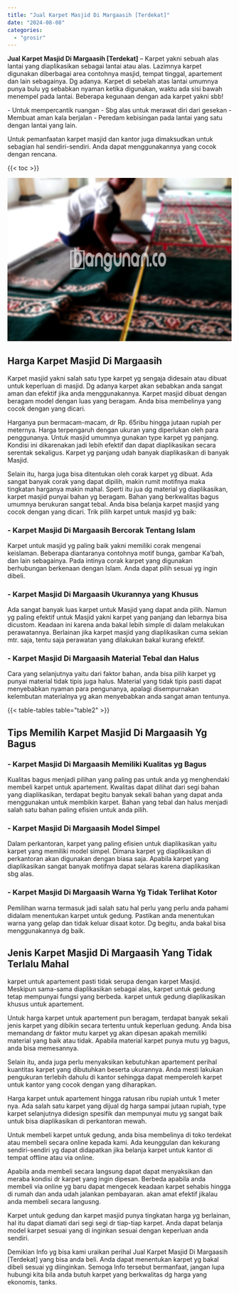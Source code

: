 ```yaml
---
title: "Jual Karpet Masjid Di Margaasih [Terdekat]"
date: "2024-08-08"
categories: 
  - "grosir"
---
```


**Jual Karpet Masjid Di Margaasih \[Terdekat\]** – Karpet yakni sebuah alas lantai yang diaplikasikan sebagai lantai atau alas. Lazimnya karpet digunakan diberbagai area contohnya masjid, tempat tinggal, apartement dan lain sebagainya. Dg adanya. Karpet di sebelah atas lantai umumnya punya bulu yg sebabkan nyaman ketika digunakan, waktu ada sisi bawah menempel pada lantai. Beberapa kegunaan dengan ada karpet yakni sbb!

\- Untuk mempercantik ruangan - Sbg alas untuk merawat diri dari gesekan - Membuat aman kala berjalan - Peredam kebisingan pada lantai yang satu dengan lantai yang lain.

Untuk pemanfaatan karpet masjid dan kantor juga dimaksudkan untuk sebagian hal sendiri-sendiri. Anda dapat menggunakannya yang cocok dengan rencana.

{{< toc >}}

![Jual Karpet Masjid Di Margaasih [Terdekat]](/images/grosir-karpet-murah-37.png)

## Harga Karpet Masjid Di Margaasih

Karpet masjid yakni salah satu type karpet yg sengaja didesain atau dibuat untuk keperluan di masjid. Dg adanya karpet akan sebabkan anda sangat aman dan efektif jika anda menggunakannya. Karpet masjid dibuat dengan beragam model dengan luas yang beragam. Anda bisa membelinya yang cocok dengan yang dicari.

Harganya pun bermacam-macam, dr Rp. 65ribu hingga jutaan rupiah per meternya. Harga terpengaruh dengan ukuran yang diperlukan oleh para penggunanya. Untuk masjid umumnya gunakan type karpet yg panjang. Kondisi ini dikarenakan jadi lebih efektif dan dapat diaplikasikan secara serentak sekaligus. Karpet yg panjang udah banyak diaplikasikan di banyak Masjid.

Selain itu, harga juga bisa ditentukan oleh corak karpet yg dibuat. Ada sangat banyak corak yang dapat dipilih, makin rumit motifnya maka tingkatan harganya makin mahal. Sperti itu jua dg material yg diaplikasikan, karpet masjid punyai bahan yg beragam. Bahan yang berkwalitas bagus umumnya berukuran sangat tebal. Anda bisa belanja karpet masjid yang cocok dengan yang dicari. Trik pilih karpet untuk masjid yg baik:

### \- Karpet Masjid Di Margaasih Bercorak Tentang Islam

Karpet untuk masjid yg paling baik yakni memiliki corak mengenai keislaman. Beberapa diantaranya contohnya motif bunga, gambar Ka’bah, dan lain sebagainya. Pada intinya corak karpet yang digunakan berhubungan berkenaan dengan Islam. Anda dapat pilih sesuai yg ingin dibeli.

### \- Karpet Masjid Di Margaasih Ukurannya yang Khusus

Ada sangat banyak luas karpet untuk Masjid yang dapat anda pilih. Namun yg paling efektif untuk Masjid yakni karpet yang panjang dan lebarnya bisa dicustom. Keadaan ini karena anda bakal lebih simple di dalam melakukan perawatannya. Berlainan jika karpet masjid yang diaplikasikan cuma sekian mtr. saja, tentu saja perawatan yang dilakukan bakal kurang efektif.

### \- Karpet Masjid Di Margaasih Material Tebal dan Halus

Cara yang selanjutnya yaitu dari faktor bahan, anda bisa pilih karpet yg punyai material tidak tipis juga halus. Material yang tidak tipis pasti dapat menyebabkan nyaman para pengunanya, apalagi disempurnakan kelembutan materialnya yg akan menyebabkan anda sangat aman tentunya.

{{< table-tables table="table2" >}}

## Tips Memilih Karpet Masjid Di Margaasih Yg Bagus

### \- Karpet Masjid Di Margaasih Memiliki Kualitas yg Bagus

Kualitas bagus menjadi pilihan yang paling pas untuk anda yg menghendaki membeli karpet untuk apartement. Kwalitas dapat dilihat dari segi bahan yang diaplikasikan, terdapat begitu banyak sekali bahan yang dapat anda menggunakan untuk membikin karpet. Bahan yang tebal dan halus menjadi salah satu bahan paling efisien untuk anda pilih.

### \- Karpet Masjid Di Margaasih Model Simpel

Dalam perkantoran, karpet yang paling efisien untuk diaplikasikan yaitu karpet yang memiliki model simpel. Dimana karpet yg diaplikasikan di perkantoran akan digunakan dengan biasa saja. Apabila karpet yang diaplikasikan sangat banyak motifnya dapat selaras karena diaplikasikan sbg alas.

### \- Karpet Masjid Di Margaasih Warna Yg Tidak Terlihat Kotor

Pemilihan warna termasuk jadi salah satu hal perlu yang perlu anda pahami didalam menentukan karpet untuk gedung. Pastikan anda menentukan warna yang gelap dan tidak keluar disaat kotor. Dg begitu, anda bakal bisa menggunakannya dg baik.

## Jenis Karpet Masjid Di Margaasih Yang Tidak Terlalu Mahal

karpet untuk apartement pasti tidak serupa dengan karpet Masjid. Meskipun sama-sama diaplikasikan sebagai alas, karpet untuk gedung tetap mempunyai fungsi yang berbeda. karpet untuk gedung diaplikasikan khusus untuk apartement.

Untuk harga karpet untuk apartement pun beragam, terdapat banyak sekali jenis karpet yang dibikin secara tertentu untuk keperluan gedung. Anda bisa memandang dr faktor mutu karpet yg akan dipesan apakah memiliki material yang baik atau tidak. Apabila material karpet punya mutu yg bagus, anda bisa memesannya.

Selain itu, anda juga perlu menyaksikan kebutuhkan apartement perihal kuantitas karpet yang dibutuhkan beserta ukurannya. Anda mesti lakukan pengukuran terlebih dahulu di kantor sehingga dapat memperoleh karpet untuk kantor yang cocok dengan yang diharapkan.

Harga karpet untuk apartement hingga ratusan ribu rupiah untuk 1 meter nya. Ada salah satu karpet yang dijual dg harga sampai jutaan rupiah, type karpet selanjutnya didesign spesifik dan mempunyai mutu yg sangat baik untuk bisa diaplikasikan di perkantoran mewah.

Untuk membeli karpet untuk gedung, anda bisa membelinya di toko terdekat atau membeli secara online kepada kami. Ada keunggulan dan kekurang sendiri-sendiri yg dapat didapatkan jika belanja karpet untuk kantor di tempat offline atau via online.

Apabila anda membeli secara langsung dapat dapat menyaksikan dan meraba kondisi dr karpet yang ingin dipesan. Berbeda apabila anda membeli via online yg baru dapat mengecek keadaan karpet sehabis hingga di rumah dan anda udah jalankan pembayaran. akan amat efektif jikalau anda membeli secara langusng.

Karpet untuk gedung dan karpet masjid punya tingkatan harga yg berlainan, hal itu dapat diamati dari segi segi dr tiap-tiap karpet. Anda dapat belanja model karpet sesuai yang di inginkan sesuai dengan keperluan anda sendiri.

Demikian Info yg bisa kami uraikan perihal Jual Karpet Masjid Di Margaasih \[Terdekat\] yang bisa anda beli. Anda dapat menentukan karpet yg bakal dibeli sesuai yg diinginkan. Semoga Info tersebut bermanfaat, jangan lupa hubungi kita bila anda butuh karpet yang berkwalitas dg harga yang ekonomis, tanks.
